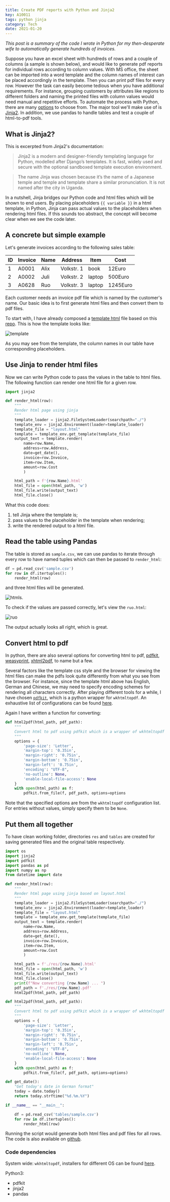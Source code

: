 ```yaml
---
title: Create PDF reports with Python and Jinja2
key: A10011
tags: python jinja
category: Tech
date: 2021-01-20
---
```


*This post is a summary of the code I wrote in Python for my then-desperate wife to automatically generate hundreds of invoices.* 

Suppose you have an excel sheet with hundreds of rows and a couple of columns (a sample is shown below), and would like to generate pdf reports for individual rows according to column values. 
With MS office, the sheet can be imported into a word template and the column names of interest can be placed accordingly in the template. 
Then you can print pdf files for every row. However the task can easily become tedious when you have additional requirements. 
For instance, grouping customers by attributes like regions to different folders and naming the printed files with column values would need manual and repetitive efforts. 
To automate the process with Python, there are many [options](https://www.xlwings.org/blog/reporting-with-python) to choose from.
The major tool we'll make use of is [Jinja2](https://jinja2docs.readthedocs.io/en/stable/). 
In addition, we use pandas to handle tables and test a couple of html-to-pdf tools. 

## What is Jinja2?

This is excerpted from Jinja2's documentation:
> Jinja2 is a modern and designer-friendly templating language for Python, modelled after Django’s templates. It is fast, widely used and secure with the optional sandboxed template execution environment.

> The name Jinja was chosen because it’s the name of a Japanese temple and temple and template share a similar pronunciation. It is not named after the city in Uganda.

In a nutshell, Jinja bridges our Python code and html files which will be shown to end users. 
By placing placeholders `{{ variable }}` in a html template, in Python, Jinja can pass actual values to the placeholders when rendering html files. 
If this sounds too abstract, the concept will become clear when we see the code later.

## A concrete but simple example

Let's generate invoices according to the following sales table:

| ID | Invoice | Name | Address    | Item         | Cost    |
|----|---------|------|------------|--------------|---------|
| 1  | A0001   | Alix | Volkstr. 1 | book         | 12Euro  |
| 2  | A0002   | Juli | Volkstr. 2 | laptop       | 500Euro |
| 3  | A0628   | Ruo  | Volkstr. 3 | laptop | 1245Euro |

Each customer needs an invoice pdf file which is named by the customer's name. 
Our basic idea is to first generate html files and then convert them to pdf files. 

To start with, I have already composed a [template html](https://github.com/Linlinzhao/jinja-report/blob/main/layout.html) file based on this [repo](https://github.com/mjhea0/thinkful-mentor/tree/master/python/jinja). 
This is how the template looks like:

![template](/assets/images/jinja_template.png)

As you may see from the template, the column names in our table have corresponding placeholders.

## Use Jinja to render html files

Now we can write Python code to pass the values in the table to html files. The following function can render one html file for a given row. 

```python
import jinja2

def render_html(row):
    """
    Render html page using jinja
    """
    template_loader = jinja2.FileSystemLoader(searchpath="./")
    template_env = jinja2.Environment(loader=template_loader)
    template_file = "layout.html"
    template = template_env.get_template(template_file)
    output_text = template.render(
        name=row.Name,
        address=row.Address,
        date=get_date(),
        invoice=row.Invoice,
        item=row.Item,
        amount=row.Cost
        )

    html_path = f'{row.Name}.html'
    html_file = open(html_path, 'w')
    html_file.write(output_text)
    html_file.close()
```

What this code does:
1. tell Jinja where the template is;
2. pass values to the placeholder in the template when rendering;
3. write the rendered output to a html file.

## Read the table using Pandas

The table is stored as `sample.csv`, we can use pandas to iterate through every row to have named tuples which can then be passed to `render_html`:
```python 
df = pd.read_csv('sample.csv')
for row in df.itertuples():
    render_html(row)
```
and three html files will be generated. 

![htmls](/assets/images/jiaja_out_html.png).

To check if the values are passed correctly, let's view the `ruo.html`:

![ruo](/assets/images/jiaja_ruo.png)

The output actually looks all right, which is great.


## Convert html to pdf

In python, there are also several options for converting html to pdf, [pdfkit](https://github.com/JazzCore/python-pdfkit), [weasyprint](https://weasyprint.org/), [xhtml2pdf](https://xhtml2pdf.readthedocs.io/en/latest/), to name but a few.

Several factors like the template css style and the browser for viewing the html files can make the pdfs  look quite differently from what you see from the browser. 
For instance, since the template html above has English, German and Chinese, we may need to specify encoding schemes for rendering all characters correctly. 
After playing different tools for a while, I have chosen [`pdfkit`](https://github.com/JazzCore/python-pdfkit), which is a python wrapper for `wkhtmltopdf`. 
An exhaustive list of configurations can be found [here](https://wkhtmltopdf.org/usage/wkhtmltopdf.txt). 

Again I have written a function for converting:
```python
def html2pdf(html_path, pdf_path):
    """
    Convert html to pdf using pdfkit which is a wrapper of wkhtmltopdf
    """
    options = {
        'page-size': 'Letter',
        'margin-top': '0.35in',
        'margin-right': '0.75in',
        'margin-bottom': '0.75in',
        'margin-left': '0.75in',
        'encoding': "UTF-8",
        'no-outline': None,
        'enable-local-file-access': None
    }
    with open(html_path) as f:
        pdfkit.from_file(f, pdf_path, options=options
```
Note that the specified options are from the `wkhtmltopdf` configuration list. For entries without values, simply specify them to be `None`.

## Put them all together

To have clean working folder, directories `res` and `tables` are created for saving generated files and the original table respectively.
```python
import os
import jinja2
import pdfkit
import pandas as pd
import numpy as np
from datetime import date

def render_html(row):
    """
    Render html page using jinja based on layout.html
    """
    template_loader = jinja2.FileSystemLoader(searchpath="./")
    template_env = jinja2.Environment(loader=template_loader)
    template_file = "layout.html"
    template = template_env.get_template(template_file)
    output_text = template.render(
        name=row.Name,
        address=row.Address,
        date=get_date(),
        invoice=row.Invoice,
        item=row.Item,
        amount=row.Cost
        )

    html_path = f'./res/{row.Name}.html'
    html_file = open(html_path, 'w')
    html_file.write(output_text)
    html_file.close()
    print(f"Now converting {row.Name} ... ")
    pdf_path = f'./res/{row.Name}.pdf'    
    html2pdf(html_path, pdf_path)   

def html2pdf(html_path, pdf_path):
    """
    Convert html to pdf using pdfkit which is a wrapper of wkhtmltopdf
    """
    options = {
        'page-size': 'Letter',
        'margin-top': '0.35in',
        'margin-right': '0.75in',
        'margin-bottom': '0.75in',
        'margin-left': '0.75in',
        'encoding': "UTF-8",
        'no-outline': None,
        'enable-local-file-access': None
    }
    with open(html_path) as f:
        pdfkit.from_file(f, pdf_path, options=options)

def get_date():
    "Get today's date in German format"
    today = date.today()
    return today.strftime("%d.%m.%Y")

if __name__ == "__main__":

    df = pd.read_csv('tables/sample.csv')
    for row in df.itertuples():
        render_html(row)
```
Running the script would generate both html files and pdf files for all rows. The code is also available on [github](https://github.com/Linlinzhao/jinja-report).

### Code dependencies

System wide: `wkhtmltopdf`, installers for different OS can be found [here](https://wkhtmltopdf.org/downloads.html).

Python3:
- pdfkit
- jinja2
- pandas
